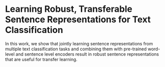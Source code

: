 # Learning Robust, Transferable Sentence Representations for Text Classification

In this work, we show that jointly learning sentence representations from multiple text classification tasks and combining them with pre-trained word-level and sentence level encoders result in robust sentence representations that are useful for transfer learning.
